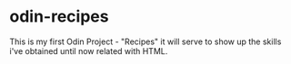 # odin-recipes

This is my first Odin Project - "Recipes" it will serve to show up the skills
i've obtained until now related with HTML.